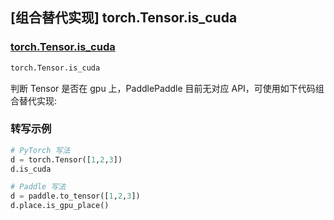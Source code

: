 ## [组合替代实现] torch.Tensor.is_cuda

### [torch.Tensor.is_cuda](https://pytorch.org/docs/stable/generated/torch.Tensor.is_cuda.html?highlight=is_cuda#torch.Tensor.is_cuda)

```python
torch.Tensor.is_cuda
```

判断 Tensor 是否在 gpu 上，PaddlePaddle 目前无对应 API，可使用如下代码组合替代实现:

### 转写示例

```python
# PyTorch 写法
d = torch.Tensor([1,2,3])
d.is_cuda

# Paddle 写法
d = paddle.to_tensor([1,2,3])
d.place.is_gpu_place()
```
